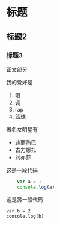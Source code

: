 # 标题
## 标题2
### 标题3
正文部分

我的爱好是
1. 唱
2. 调
3. rap
4. 篮球

著名女明星有
* 迪丽热巴
* 古力娜扎
* 刘亦菲

这是一段代码
```javascript
    var a = 1
    console.log(a)
```

这是另一段代码

    var b = 2
    console.log(b)


